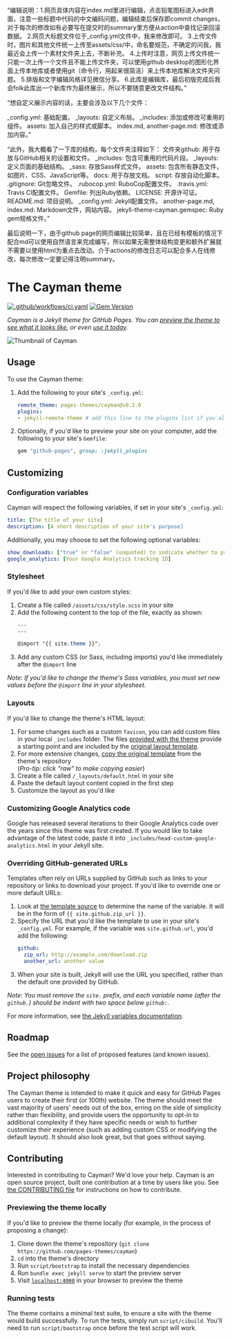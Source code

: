 “编辑说明：1.网页具体内容在index.md里进行编辑，点击铅笔图标进入edit界面，注意一些标题中代码的中文编码问题，编辑结束后保存即commit changes，对于每次的修改如有必要写在提交时的summary里方便从action中查找记录回滚数据。
        2.网页大标题文件位于_config.yml文件中，我来修改即可。
        3.上传文件时，图片和其他文件统一上传至assets/css/中，命名要规范，不确定的问我，我最近会上传一个素材文件夹上去，不断补充。
        4.上传时注意，网页上传文件统一只能一次上传一个文件且不能上传文件夹，可以使用github desktop的图形化界面上传本地库或者使用git（命令行，用起来很简洁）来上传本地库解决文件夹问题。
        5.排版和文字编辑风格详见微信分享。
        6.此库是编辑库，最后初版完成后我会folk此库出一个新库作为最终展示，所以不要随意更改文件结构。”

“想自定义展示内容的话，主要会涉及以下几个文件：

_config.yml: 基础配置。
_layouts: 自定义布局。
_includes: 添加或修改可重用的组件。
assets: 加入自己的样式或脚本。
index.md, another-page.md: 修改或添加内容。”

“此外，我大概看了一下库的结构，每个文件夹注释如下：
文件夹github: 用于存放与GitHub相关的设置和文件。
_includes: 包含可重用的代码片段。
_layouts: 定义页面的基础结构。
_sass: 存放Sass样式文件。
assets: 包含所有静态文件，如图片、CSS、JavaScript等。
docs: 用于存放文档。
script: 存放自动化脚本。
.gitignore: Git忽略文件。
.rubocop.yml: RuboCop配置文件。
.travis.yml: Travis CI配置文件。
Gemfile: 列出Ruby依赖。
LICENSE: 开源许可证。
README.md: 项目说明。
_config.yml: Jekyll配置文件。
another-page.md, index.md: Markdown文件，网站内容。
jekyll-theme-cayman.gemspec: Ruby gem规格文件。”

最后说明一下，由于github page的网页编辑比较简单，且在已经有模板的情况下配合md可以使用自然语言来完成编写，所以如果无需整体结构变更和额外扩展就不需要以使用html为重点去改动。介于actions的修改日志可以配合多人在线修改，每次修改一定要记得注明summary。

# The Cayman theme

[![.github/workflows/ci.yaml](https://github.com/pages-themes/cayman/actions/workflows/ci.yaml/badge.svg)](https://github.com/pages-themes/cayman/actions/workflows/ci.yaml) [![Gem Version](https://badge.fury.io/rb/jekyll-theme-cayman.svg)](https://badge.fury.io/rb/jekyll-theme-cayman)

*Cayman is a Jekyll theme for GitHub Pages. You can [preview the theme to see what it looks like](http://pages-themes.github.io/cayman), or even [use it today](#usage).*

![Thumbnail of Cayman](thumbnail.png)

## Usage

To use the Cayman theme:

1. Add the following to your site's `_config.yml`:

    ```yml
    remote_theme: pages-themes/cayman@v0.2.0
    plugins:
    - jekyll-remote-theme # add this line to the plugins list if you already have one
    ```

2. Optionally, if you'd like to preview your site on your computer, add the following to your site's `Gemfile`:

    ```ruby
    gem "github-pages", group: :jekyll_plugins
    ```

## Customizing

### Configuration variables

Cayman will respect the following variables, if set in your site's `_config.yml`:

```yml
title: [The title of your site]
description: [A short description of your site's purpose]
```

Additionally, you may choose to set the following optional variables:

```yml
show_downloads: ["true" or "false" (unquoted) to indicate whether to provide a download URL]
google_analytics: [Your Google Analytics tracking ID]
```

### Stylesheet

If you'd like to add your own custom styles:

1. Create a file called `/assets/css/style.scss` in your site
2. Add the following content to the top of the file, exactly as shown:
    ```scss
    ---
    ---

    @import "{{ site.theme }}";
    ```
3. Add any custom CSS (or Sass, including imports) you'd like immediately after the `@import` line

*Note: If you'd like to change the theme's Sass variables, you must set new values before the `@import` line in your stylesheet.*

### Layouts

If you'd like to change the theme's HTML layout:

1. For some changes such as a custom `favicon`, you can add custom files in your local `_includes` folder. The files [provided with the theme](https://github.com/pages-themes/cayman/tree/master/_includes) provide a starting point and are included by the [original layout template](https://github.com/pages-themes/cayman/blob/master/_layouts/default.html).
2. For more extensive changes, [copy the original template](https://github.com/pages-themes/cayman/blob/master/_layouts/default.html) from the theme's repository<br />(*Pro-tip: click "raw" to make copying easier*)
3. Create a file called `/_layouts/default.html` in your site
4. Paste the default layout content copied in the first step
5. Customize the layout as you'd like

### Customizing Google Analytics code

Google has released several iterations to their Google Analytics code over the years since this theme was first created. If you would like to take advantage of the latest code, paste it into `_includes/head-custom-google-analytics.html` in your Jekyll site.

### Overriding GitHub-generated URLs

Templates often rely on URLs supplied by GitHub such as links to your repository or links to download your project. If you'd like to override one or more default URLs:

1. Look at [the template source](https://github.com/pages-themes/cayman/blob/master/_layouts/default.html) to determine the name of the variable. It will be in the form of `{{ site.github.zip_url }}`.
2. Specify the URL that you'd like the template to use in your site's `_config.yml`. For example, if the variable was `site.github.url`, you'd add the following:
    ```yml
    github:
      zip_url: http://example.com/download.zip
      another_url: another value
    ```
3. When your site is built, Jekyll will use the URL you specified, rather than the default one provided by GitHub.

*Note: You must remove the `site.` prefix, and each variable name (after the `github.`) should be indent with two space below `github:`.*

For more information, see [the Jekyll variables documentation](https://jekyllrb.com/docs/variables/).

## Roadmap

See the [open issues](https://github.com/pages-themes/cayman/issues) for a list of proposed features (and known issues).

## Project philosophy

The Cayman theme is intended to make it quick and easy for GitHub Pages users to create their first (or 100th) website. The theme should meet the vast majority of users' needs out of the box, erring on the side of simplicity rather than flexibility, and provide users the opportunity to opt-in to additional complexity if they have specific needs or wish to further customize their experience (such as adding custom CSS or modifying the default layout). It should also look great, but that goes without saying.

## Contributing

Interested in contributing to Cayman? We'd love your help. Cayman is an open source project, built one contribution at a time by users like you. See [the CONTRIBUTING file](docs/CONTRIBUTING.md) for instructions on how to contribute.

### Previewing the theme locally

If you'd like to preview the theme locally (for example, in the process of proposing a change):

1. Clone down the theme's repository (`git clone https://github.com/pages-themes/cayman`)
2. `cd` into the theme's directory
3. Run `script/bootstrap` to install the necessary dependencies
4. Run `bundle exec jekyll serve` to start the preview server
5. Visit [`localhost:4000`](http://localhost:4000) in your browser to preview the theme

### Running tests

The theme contains a minimal test suite, to ensure a site with the theme would build successfully. To run the tests, simply run `script/cibuild`. You'll need to run `script/bootstrap` once before the test script will work.
